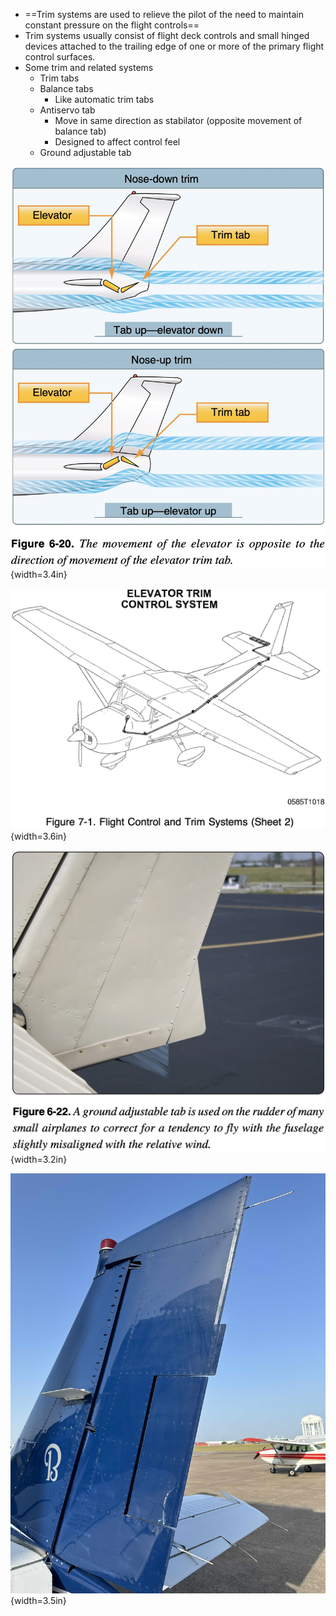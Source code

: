 * ==Trim systems are used to relieve the pilot of the need to maintain constant pressure on the flight controls==
* Trim systems usually consist of flight deck controls and small hinged devices attached to the trailing edge of one or more of the primary flight control surfaces.
* Some trim and related systems
  * Trim tabs
  * Balance tabs
    * Like automatic trim tabs
  * Antiservo tab
    * Move in same direction as stabilator (opposite movement of balance tab)
    * Designed to affect control feel
  * Ground adjustable tab

![Elevator trim tab. [FAA-H-8083-25B Pilot's Handbook of Aeronautical Knowledge](https://www.faa.gov/regulations_policies/handbooks_manuals/aviation/phak) [Chapter 6: Flight Controls](https://www.faa.gov/sites/faa.gov/files/regulations_policies/handbooks_manuals/aviation/phak/08_phak_ch6.pdf) Figure 6-20.](../../../img/phak/phak-figure-6-20-trim.jpg){width=3.4in}

![Cessna 172 Information Manual: trim system.](../../../img/c172-poh-fig-7-1-trim.png){width=3.6in}

![Ground adjustable tab on the rudder of a Cessna. [FAA-H-8083-25B Pilot's Handbook of Aeronautical Knowledge](https://www.faa.gov/regulations_policies/handbooks_manuals/aviation/phak) [Chapter 6: Flight Controls](https://www.faa.gov/sites/faa.gov/files/regulations_policies/handbooks_manuals/aviation/phak/08_phak_ch6.pdf) Figure 6-22.](../../../img/phak/phak-figure-6-22-ground-adjustable-tab.jpg){width=3.2in}

<!-- TODO@dpwiese - can find a diagram of e.g. Baron trim system for here? -->

![Baron rudder trim tab](../../../img/b55-baron/b55-baron-rudder.jpeg){width=3.5in}
